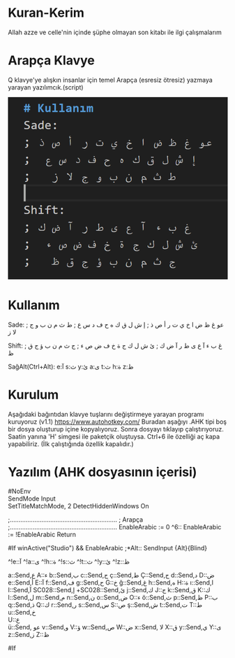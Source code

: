# Kuran-Kerim
Allah azze ve celle'nin içinde şüphe olmayan son kitabı ile ilgi çalışmalarım

# Arapça Klavye 
Q klavye'ye alışkın insanlar için temel Arapça (esresiz ötresiz) yazmaya yarayan yazılımcık.(script)

![Alt Text](KlavyeYerlesimi.jpg?raw=true "ScreenShot")

# Kullanım
Sade:
; عو غ ظ ض ا خ ي ت ر أ ص ذ
;  إ ش ل ق ك ه ح ف د س ع
;   ط ث م ن ب و ج لا ز

Shift:
; غ ب ء آ ع ى ط ر آ ض ك
;  ئ ش ل ك ج ة خ ف ض ص ء
;   ج ث م ن ب ؤ ج ق ظ

SağAlt(Ctrl+Alt):
e:آ s:ث y:ئ a:ى t:ث h:ة z:ظ  


# Kurulum
Aşağıdaki bağıntıdan klavye tuşlarını değiştirmeye yarayan programı kuruyoruz (v1.1)
https://www.autohotkey.com/
Buradan aşağıyı .AHK tipi boş bir dosya oluşturup 
içine kopyalıyoruz. Sonra dosyayı tıklayıp çalıştırıyoruz.
Saatin yanına 'H' simgesi ile paketçik oluştuysa. 
Ctrl+6 ile özelliği aç kapa yapabiliriz.
(İlk çalıştığında özellik kapalıdır.) 


# Yazılım (AHK dosyasının içerisi)
#NoEnv  
SendMode Input  
SetTitleMatchMode, 2
DetectHiddenWindows On


;.............................................................
;   Arapça  
;.............................................................
EnableArabic := 0
^6:: 
EnableArabic := !EnableArabic 
Return

#If winActive("Studio") && EnableArabic
;*Alt:: SendInput {Alt}{Blind}

^!e::آ
^!a::ى
^!h::ة
^!s::ث
^!t::ث
^!y::ئ
^!z::ظ

a::Send,ع
A::ء
b::Send,ب
c::Send,ج
ç::Send,ط
Ç::Send,ج
d::Send,د
D::ض
e::Send,أ
E::آ
f::Send,ف
g::Send,ح
G::خ
ğ::Send,غ
h::Send,ه
H::ة
ı::Send,ا
I::Send,آ
SC028::Send,إ
+SC028::Send,ئ
j::Send,ك
J::ج
k::Send,ق
K::ك
l::Send,ل
m::Send,م
n::Send,ن
o::Send,ض
O::ء
ö::Send,ث
p::Send,ظ
P::ب
q::Send,ذ
Q::ك
r::Send,ر
s::Send,س
S::ص
ş::Send,ش
t::Send,ت 
T::ط
u::Send,خ     
U::ع  
ü::Send, عو
v::Send,و
V::ؤ
w::Send,ص
W::ض
x::Send, لا
X::ق
y::Send,ي
Y::ى
z::Send,ز
Z::ظ

#If
